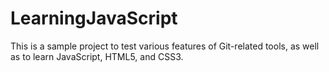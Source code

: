 # LearningJavaScript
This is a sample project to test various features of Git-related tools, as well as to learn JavaScript, HTML5, and CSS3.
